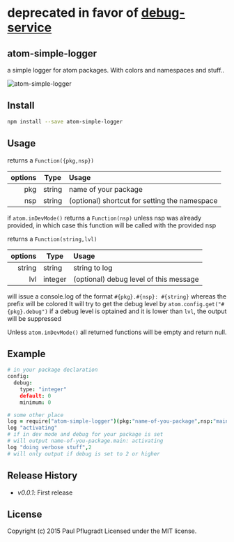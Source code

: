 # deprecated in favor of [debug-service](https://github.com/paulpflug/debug-service)


## atom-simple-logger


a simple logger for atom packages. With colors and namespaces and stuff..

![atom-simple-logger](https://cloud.githubusercontent.com/assets/1881921/8181891/0c83fbae-142a-11e5-9436-6148fe26d6c2.png)

## Install

```sh
npm install --save atom-simple-logger
```

## Usage

returns a `Function({pkg,nsp})`


| options   | Type    | Usage                                   |
| --------: | ------- | :-------------------------------------- |
| pkg       | string  | name of your package |
| nsp    | string | (optional) shortcut for setting the namespace |

if `atom.inDevMode()` returns a `Function(nsp)` unless nsp was already provided, in which case this function will be called with the provided nsp

returns a `Function(string,lvl)`

| options   | Type    | Usage                                   |
| --------: | ------- | :-------------------------------------- |
| string       | string  | string to log |
| lvl    | integer | (optional) debug level of this message |

will issue a console.log of the format `#{pkg}.#{nsp}: #{string}`
whereas the prefix will be colored
It will try to get the debug level by `atom.config.get("#{pkg}.debug")`
if a debug level is optained and it is lower than `lvl`, the output will be suppressed

Unless `atom.inDevMode()` all returned functions will be empty and return null.

## Example
```coffee
# in your package declaration
config:
  debug:
    type: "integer"
    default: 0
    minimum: 0

# some other place
log = require("atom-simple-logger")(pkg:"name-of-you-package",nsp:"main")
log "activating"
# if in dev mode and debug for your package is set
# will output name-of-you-package.main: activating
log "doing verbose stuff",2
# will only output if debug is set to 2 or higher
```



## Release History
 - *v0.0.1*: First release

## License
Copyright (c) 2015 Paul Pflugradt
Licensed under the MIT license.
